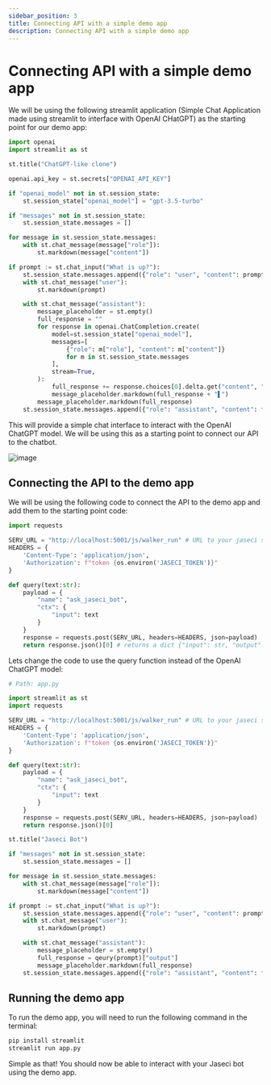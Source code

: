 ```yaml
---
sidebar_position: 3
title: Connecting API with a simple demo app
description: Connecting API with a simple demo app
---
```


# Connecting API with a simple demo app
We will be using the following streamlit application (Simple Chat Application made using streamlit to interface with OpenAI CHatGPT) as the starting point for our demo app:

```python
import openai
import streamlit as st

st.title("ChatGPT-like clone")

openai.api_key = st.secrets["OPENAI_API_KEY"]

if "openai_model" not in st.session_state:
    st.session_state["openai_model"] = "gpt-3.5-turbo"

if "messages" not in st.session_state:
    st.session_state.messages = []

for message in st.session_state.messages:
    with st.chat_message(message["role"]):
        st.markdown(message["content"])

if prompt := st.chat_input("What is up?"):
    st.session_state.messages.append({"role": "user", "content": prompt})
    with st.chat_message("user"):
        st.markdown(prompt)

    with st.chat_message("assistant"):
        message_placeholder = st.empty()
        full_response = ""
        for response in openai.ChatCompletion.create(
            model=st.session_state["openai_model"],
            messages=[
                {"role": m["role"], "content": m["content"]}
                for m in st.session_state.messages
            ],
            stream=True,
        ):
            full_response += response.choices[0].delta.get("content", "")
            message_placeholder.markdown(full_response + "▌")
        message_placeholder.markdown(full_response)
    st.session_state.messages.append({"role": "assistant", "content": full_response})
```
This will provide a simple chat interface to interact with the OpenAI ChatGPT model. We will be using this as a starting point to connect our API to the chatbot.

![image](https://docs.streamlit.io/images/knowledge-base/chatgpt-clone.gif)

## Connecting the API to the demo app

We will be using the following code to connect the API to the demo app and add them to the starting point code:

```python
import requests

SERV_URL = "http://localhost:5001/js/walker_run" # URL to your jaseci server
HEADERS = {
    'Content-Type': 'application/json',
    'Authorization': f"token {os.environ('JASECI_TOKEN')}"
}

def query(text:str):
    payload = {
        "name": "ask_jaseci_bot",
        "ctx": {
            "input": text
        }
    }
    response = requests.post(SERV_URL, headers=HEADERS, json=payload)
    return response.json()[0] # returns a dict {"input": str, "output": str}
```

Lets change the code to use the query function instead of the OpenAI ChatGPT model:

```python
# Path: app.py

import streamlit as st
import requests

SERV_URL = "http://localhost:5001/js/walker_run" # URL to your jaseci server
HEADERS = {
    'Content-Type': 'application/json',
    'Authorization': f"token {os.environ('JASECI_TOKEN')}"
}

def query(text:str):
    payload = {
        "name": "ask_jaseci_bot",
        "ctx": {
            "input": text
        }
    }
    response = requests.post(SERV_URL, headers=HEADERS, json=payload)
    return response.json()[0]

st.title("Jaseci Bot")

if "messages" not in st.session_state:
    st.session_state.messages = []

for message in st.session_state.messages:
    with st.chat_message(message["role"]):
        st.markdown(message["content"])

if prompt := st.chat_input("What is up?"):
    st.session_state.messages.append({"role": "user", "content": prompt})
    with st.chat_message("user"):
        st.markdown(prompt)

    with st.chat_message("assistant"):
        message_placeholder = st.empty()
        full_response = qeury(prompt)["output"]
        message_placeholder.markdown(full_response)
    st.session_state.messages.append({"role": "assistant", "content": full_response})
```

## Running the demo app

To run the demo app, you will need to run the following command in the terminal:

```bash
pip install streamlit
streamlit run app.py
```

Simple as that! You should now be able to interact with your Jaseci bot using the demo app.